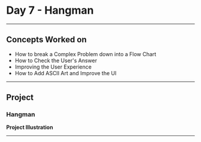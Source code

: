 # Day 7 - Hangman
---
## Concepts Worked on
- How to break a Complex Problem down into a Flow Chart
- How to Check the User's Answer
- Improving the User Experience
- How to Add ASCII Art and Improve the UI

---
## Project
### Hangman

**Project Illustration**


---
